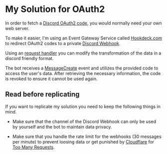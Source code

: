 # My Solution for OAuth2

In order to fetch a [Discord OAuth2 code](https://discord.com/developers/docs/topics/oauth2#authorization-code-grant), you would normally need your own web server.

To make it easier, I'm using an Event Gateway Service called [Hookdeck.com](https://hookdeck.com/) to redirect OAuth2 codes to a private [Discord Webhook](https://discord.com/developers/docs/resources/webhook).

Using an [request handler](./request_handler.js) you can modify the transformation of the data in a discord friendly format.

The bot receives a [MessageCreate](https://interactions-py.github.io/interactions.py/API%20Reference/API%20Reference/events/discord/#interactions.api.events.discord.MessageCreate) event and utilizes the provided code to access the user's data. After retrieving the necessary information, the code is revoked to ensure it cannot be used again.

## Read before replicating

If you want to replicate my solution you need to keep the following things in mind.

- Make sure that the channel of the Discord Webhook can only be used by yourself and the bot to maintain data privacy.

- Make sure that you handle the rate limit for the webhooks (30 messages per minute) to prevent loosing data or get punished by [Cloudflare](https://www.cloudflare.com/) for [Too Many Requests](https://developer.mozilla.org/en-US/docs/Web/HTTP/Status/429).
